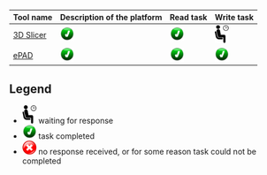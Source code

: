 
| Tool name | Description of the platform| Read task | Write task |
| -- | -- | -- | -- |
| [3D Slicer](3dslicer.md) | <img src="../../images/done.png" width=25> | <img src="../../images/done.png" width=25> | <img src="../../images/waiting.png" width=25> |
| [ePAD](epad.md) | <img src="../../images/done.png" width=25> | <img src="../../images/done.png" width=25> | <img src="../../images/done.png" width=25> |


## Legend

* <img src="../../images/waiting.png" width=25> waiting for response
* <img src="../../images/done.png" width=25> task completed
* <img src="../../images/failed.png" width=25> no response received, or for some reason task could not be completed
